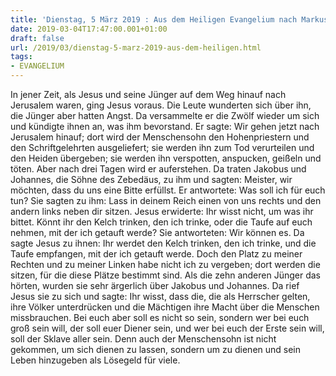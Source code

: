 ```yaml
---
title: 'Dienstag, 5 März 2019 : Aus dem Heiligen Evangelium nach Markus - Mk 10,32-45.'
date: 2019-03-04T17:47:00.001+01:00
draft: false
url: /2019/03/dienstag-5-marz-2019-aus-dem-heiligen.html
tags: 
- EVANGELIUM
---
```


In jener Zeit, als Jesus und seine Jünger auf dem Weg hinauf nach Jerusalem waren, ging Jesus voraus. Die Leute wunderten sich über ihn, die Jünger aber hatten Angst. Da versammelte er die Zwölf wieder um sich und kündigte ihnen an, was ihm bevorstand. Er sagte: Wir gehen jetzt nach Jerusalem hinauf; dort wird der Menschensohn den Hohenpriestern und den Schriftgelehrten ausgeliefert; sie werden ihn zum Tod verurteilen und den Heiden übergeben; sie werden ihn verspotten, anspucken, geißeln und töten. Aber nach drei Tagen wird er auferstehen. Da traten Jakobus und Johannes, die Söhne des Zebedäus, zu ihm und sagten: Meister, wir möchten, dass du uns eine Bitte erfüllst. Er antwortete: Was soll ich für euch tun? Sie sagten zu ihm: Lass in deinem Reich einen von uns rechts und den andern links neben dir sitzen. Jesus erwiderte: Ihr wisst nicht, um was ihr bittet. Könnt ihr den Kelch trinken, den ich trinke, oder die Taufe auf euch nehmen, mit der ich getauft werde? Sie antworteten: Wir können es. Da sagte Jesus zu ihnen: Ihr werdet den Kelch trinken, den ich trinke, und die Taufe empfangen, mit der ich getauft werde. Doch den Platz zu meiner Rechten und zu meiner Linken habe nicht ich zu vergeben; dort werden die sitzen, für die diese Plätze bestimmt sind. Als die zehn anderen Jünger das hörten, wurden sie sehr ärgerlich über Jakobus und Johannes. Da rief Jesus sie zu sich und sagte: Ihr wisst, dass die, die als Herrscher gelten, ihre Völker unterdrücken und die Mächtigen ihre Macht über die Menschen missbrauchen. Bei euch aber soll es nicht so sein, sondern wer bei euch groß sein will, der soll euer Diener sein, und wer bei euch der Erste sein will, soll der Sklave aller sein. Denn auch der Menschensohn ist nicht gekommen, um sich dienen zu lassen, sondern um zu dienen und sein Leben hinzugeben als Lösegeld für viele.